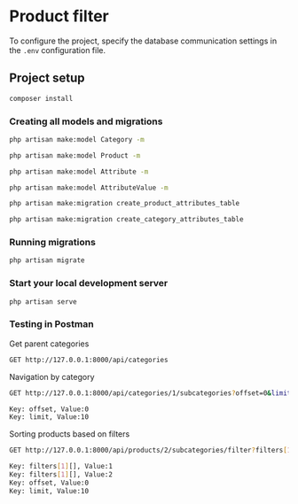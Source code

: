 # Product filter

To configure the project, specify the database communication settings in the `.env` configuration file.

## Project setup

```sh
composer install
```

### Creating all models and migrations

```sh
php artisan make:model Category -m
```
```sh
php artisan make:model Product -m
```
```sh
php artisan make:model Attribute -m
```
```sh
php artisan make:model AttributeValue -m
```
```sh
php artisan make:migration create_product_attributes_table
```
```sh
php artisan make:migration create_category_attributes_table
```

### Running migrations

```sh
php artisan migrate
```

### Start your local development server

```sh
php artisan serve
```

### Testing in Postman

Get parent categories
```sh
GET http://127.0.0.1:8000/api/categories
```

Navigation by category
```sh
GET http://127.0.0.1:8000/api/categories/1/subcategories?offset=0&limit=10

Key: offset, Value:0
Key: limit, Value:10
```

Sorting products based on filters
```sh
GET http://127.0.0.1:8000/api/products/2/subcategories/filter?filters[1][]=1&offset=0&limit=10

Key: filters[1][], Value:1
Key: filters[1][], Value:2
Key: offset, Value:0
Key: limit, Value:10
```
